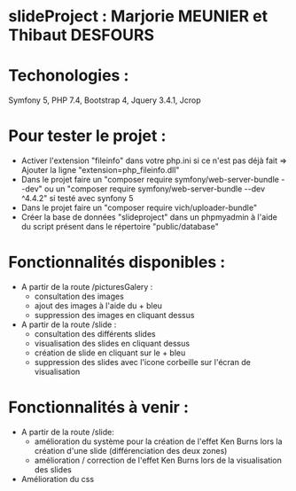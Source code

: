 # slideProject : Marjorie MEUNIER et Thibaut DESFOURS

# Techonologies :
  Symfony 5, PHP 7.4, Bootstrap 4, Jquery 3.4.1, Jcrop
  
# Pour tester le projet :
  - Activer l'extension "fileinfo" dans votre php.ini si ce n'est pas déjà fait => Ajouter la ligne "extension=php_fileinfo.dll"
  - Dans le projet faire un "composer require symfony/web-server-bundle --dev" ou un "composer require symfony/web-server-bundle --dev ^4.4.2" si testé avec synfony 5
  - Dans le projet faire un "composer require vich/uploader-bundle"
  - Créer la base de données "slideproject" dans un phpmyadmin à l'aide du script présent dans le répertoire "public/database"
  
# Fonctionnalités disponibles :
  - A partir de la route /picturesGalery : 
      - consultation des images
      - ajout des images à l'aide du + bleu
      - suppression des images en cliquant dessus    
  - A partir de la route /slide :
      - consultation des différents slides
      - visualisation des slides en cliquant dessus
      - création de slide en cliquant sur le + bleu
      - suppression des slides avec l'icone corbeille sur l'écran de visualisation
      
 # Fonctionnalités à venir :
   - A partir de la route /slide:
      - amélioration du système pour la création de l'effet Ken Burns lors la création d'une slide (différenciation des deux zones)
      - amélioration / correction de l'effet Ken Burns lors de la visualisation des slides
   - Amélioration du css
   


